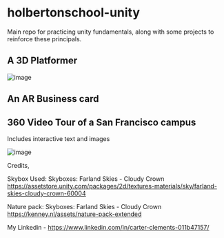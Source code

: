 # holbertonschool-unity

Main repo for practicing unity fundamentals, along with some projects to reinforce these principals.

## A 3D Platformer
![image](https://user-images.githubusercontent.com/31843656/123537728-d9db5780-d6fe-11eb-899f-505c33aeb789.png)

## An AR Business card

## 360 Video Tour of a San Francisco campus
Includes interactive text and images

![image](https://user-images.githubusercontent.com/31843656/123537846-a0efb280-d6ff-11eb-9cd2-da9c39cca113.png)

Credits,

  Skybox Used:
    Skyboxes: Farland Skies - Cloudy Crown
    https://assetstore.unity.com/packages/2d/textures-materials/sky/farland-skies-cloudy-crown-60004

  Nature pack: 
    Skyboxes: Farland Skies - Cloudy Crown
    https://kenney.nl/assets/nature-pack-extended
 


My Linkedin - https://www.linkedin.com/in/carter-clements-011b47157/
